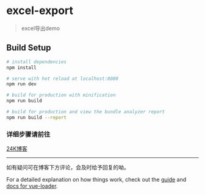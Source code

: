 # excel-export

> excel导出demo

## Build Setup

``` bash
# install dependencies
npm install

# serve with hot reload at localhost:8080
npm run dev

# build for production with minification
npm run build

# build for production and view the bundle analyzer report
npm run build --report
```

### 详细步骤请前往

[24K博客](https://libing.art/2019/05/29/vue-dao-chu-excel-biao-ge/)

---

如有疑问可在博客下方评论，会及时给予回复的呦。

For a detailed explanation on how things work, check out the [guide](http://vuejs-templates.github.io/webpack/) and [docs for vue-loader](http://vuejs.github.io/vue-loader).
